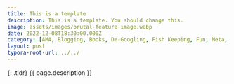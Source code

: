 ```yaml
---
title: This is a template
description: This is a template. You should change this.
image: assets/images/brutal-feature-image.webp
date: 2022-12-08T18:30:00.000Z
category: [AMA, Blogging, Books, De-Googling, Fish Keeping, Fun, Meta, Notes, Opinion, Privacy, Security, Story Time, Technology, Watches, Web]
layout: post
typora-root-url: ../../
---
```


{: .tldr}
{{ page.description }}

